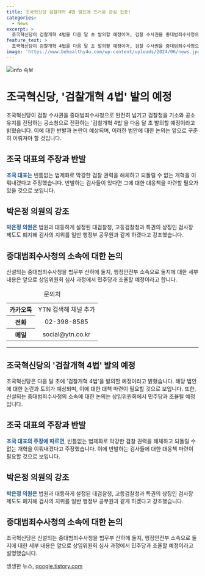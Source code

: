 ```yaml
---
title: 조국혁신당 검찰개혁 4법 발표에 뜨거운 관심 집중!
categories:
  - News
excerpt: >
  조국혁신당이 검찰개혁 4법을 다음 달 초 발의할 예정이며, 검찰 수사권을 중대범죄수사청으로 완전히 이양하고 검찰청을 공소청으로 전환하는 내용이 포함돼 있다. 조국 대표는 이로써 막강한 검찰 권력을 해체하고 되돌릴 수 없는 개혁을 이뤄낼 것이라 주장했지만, 이에 반발하는 검사들이 있다고 전해졌다. 또한, 검사 출신 박은정 의원은 검사의 지위를 행정부 공무원과 같게 하겠다는 강력한 입장을 밝히고 있다. 신설되는 중대범죄수사청에 대해서는 상임위원회 심사를 거쳐 민주당과 조율할 예정이라고 설명했다.
feature_text: >
  조국혁신당이 검찰개혁 4법을 다음 달 초 발의할 예정이며, 검찰 수사권을 중대범죄수사청으로 완전히 이양하고 검찰청을 공소청으로 전환하는 내용이 포함돼 있다. 조국 대표는 이로써 막강한 검찰 권력을 해체하고 되돌릴 수 없는 개혁을 이뤄낼 것이라 주장했지만, 이에 반발하는 검사들이 있다고 전해졌다. 또한, 검사 출신 박은정 의원은 검사의 지위를 행정부 공무원과 같게 하겠다는 강력한 입장을 밝히고 있다. 신설되는 중대범죄수사청에 대해서는 상임위원회 심사를 거쳐 민주당과 조율할 예정이라고 설명했다.
image: 'https://www.behealthy4u.com/wp-content/uploads/2024/06/news.jpg'
---
```


<p><img src="https://www.behealthy4u.com/wp-content/uploads/2024/06/news.jpg" alt="info 속보" /></p>

<h1>조국혁신당, '검찰개혁 4법' 발의 예정</h1>

<p data-ke-size="size16">조국혁신당이 검찰 수사권을 중대범죄수사청으로 완전히 넘기고 검찰청을 기소와 공소유지를 전담하는 공소청으로 전환하는 '검찰개혁 4법'을 다음 달 초 발의할 예정이라고 밝혔습니다. 이에 대한 반발과 논란이 예상되며, 이러한 법안에 대한 논의는 앞으로 꾸준히 이뤄져야 할 것입니다.</p>

<h2>조국 대표의 주장과 반발</h2>

<p data-ke-size="size16">
    <b><span style="color: #1a5490;">조국 대표는</span></b> 빈틈없는 법제화로 막강한 검찰 권력을 해체하고 되돌릴 수 없는 개혁을 이뤄내겠다고 주장했습니다. 반발하는 검사들이 있다면 그에 대한 대응책을 마련할 필요가 있을 것으로 보입니다.
</p>

<h2>박은정 의원의 강조</h2>

<p data-ke-size="size16">
    <b><span style="color: #1a5490;">박은정 의원은</span></b> 법원과 대등하게 설정된 대검찰청, 고등검찰청과 특권의 상징인 검사장 제도도 폐지해 검사의 지위를 일반 행정부 공무원과 같게 하겠다고 강조했습니다.
</p>

<h2>중대범죄수사청의 소속에 대한 논의</h2>

<p data-ke-size="size16">
    신설되는 중대범죄수사청을 법무부 산하에 둘지, 행정안전부 소속으로 둘지에 대한 세부 내용은 앞으로 상임위원회 심사 과정에서 민주당과 조율할 예정이라고 합니다.
</p>

<table>
    <caption>문의처</caption>
    <tr>
        <th>카카오톡</th>
        <td style="text-align: center; height: 17px;">YTN 검색해 채널 추가</td>
    </tr>
    <tr>
        <th>전화</th>
        <td style="text-align: center; height: 17px;">02-398-8585</td>
    </tr>
    <tr>
        <th>메일</th>
        <td style="text-align: center; height: 17px;">social@ytn.co.kr</td>
    </tr>
</table>

<hr>

<h2>조국혁신당의 '검찰개혁 4법' 발의 예정</h2>

<p data-ke-size="size16">조국혁신당은 다음 달 초에 '검찰개혁 4법'을 발의할 예정이라고 밝혔습니다. 해당 법안에 대한 논란과 토의가 예상되며, 이에 대한 대책 마련이 필요할 것으로 보입니다. 또한, 신설되는 중대범죄수사청의 소속에 대한 논의는 상임위원회에서 민주당과 조율될 예정입니다.</p>

<h2>조국 대표의 주장과 반발</h2>

<p data-ke-size="size16">
    <b><span style="color: #1a5490;">조국 대표의 주장에 따르면</span></b>, 빈틈없는 법제화로 막강한 검찰 권력을 해체하고 되돌릴 수 없는 개혁을 이뤄내겠다고 주장했습니다. 이에 반발하는 검사들에 대한 대응책 마련이 필요할 것으로 보입니다.
</p>

<h2>박은정 의원의 강조</h2>

<p data-ke-size="size16">
    <b><span style="color: #1a5490;">박은정 의원은</span></b> 법원과 대등하게 설정된 대검찰청, 고등검찰청과 특권의 상징인 검사장 제도도 폐지해 검사의 지위를 일반 행정부 공무원과 같게 하겠다고 강조했습니다.
</p>

<h2>중대범죄수사청의 소속에 대한 논의</h2>

<p data-ke-size="size16">
    조국혁신당은 신설되는 중대범죄수사청을 법무부 산하에 둘지, 행정안전부 소속으로 둘지에 대한 세부 내용은 앞으로 상임위원회 심사 과정에서 민주당과 조율할 예정이라고 설명했습니다.
</p>
생생한 뉴스, <a href="https://qoogle.tistory.com" rel="dofollow">qoogle.tistory.com</a>


